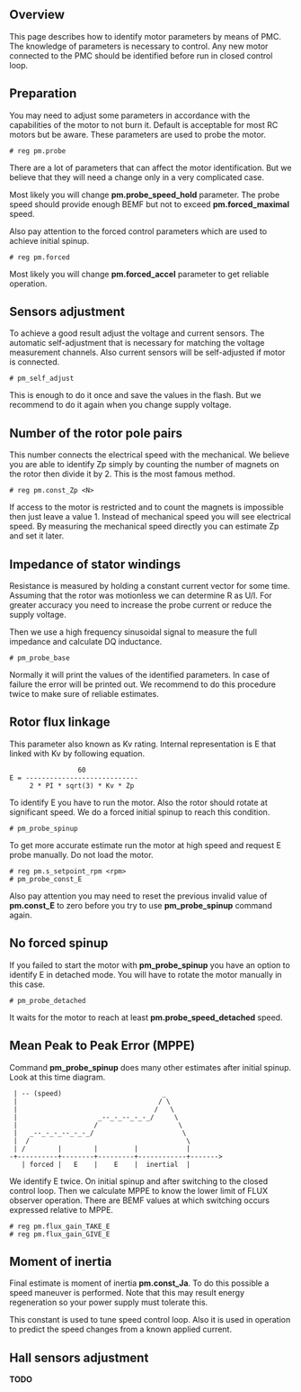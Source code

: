## Overview

This page describes how to identify motor parameters by means of PMC. The
knowledge of parameters is necessary to control. Any new motor connected to the
PMC should be identified before run in closed control loop.

## Preparation

You may need to adjust some parameters in accordance with the capabilities of
the motor to not burn it. Default is acceptable for most RC motors but be
aware. These parameters are used to probe the motor.

	# reg pm.probe

There are a lot of parameters that can affect the motor identification. But we
believe that they will need a change only in a very complicated case.

Most likely you will change **pm.probe_speed_hold** parameter. The probe speed
should provide enough BEMF but not to exceed **pm.forced_maximal** speed.

Also pay attention to the forced control parameters which are used to achieve
initial spinup.

	# reg pm.forced

Most likely you will change **pm.forced_accel** parameter to get reliable
operation.

## Sensors adjustment

To achieve a good result adjust the voltage and current sensors. The automatic
self-adjustment that is necessary for matching the voltage measurement
channels. Also current sensors will be self-adjusted if motor is connected.

	# pm_self_adjust

This is enough to do it once and save the values in the flash. But we recommend
to do it again when you change supply voltage.

## Number of the rotor pole pairs

This number connects the electrical speed with the mechanical. We believe you
are able to identify Zp simply by counting the number of magnets on the rotor
then divide it by 2. This is the most famous method.

	# reg pm.const_Zp <N>

If access to the motor is restricted and to count the magnets is impossible
then just leave a value 1. Instead of mechanical speed you will see electrical
speed. By measuring the mechanical speed directly you can estimate Zp and set
it later.

## Impedance of stator windings

Resistance is measured by holding a constant current vector for some time.
Assuming that the rotor was motionless we can determine R as U/I. For greater
accuracy you need to increase the probe current or reduce the supply voltage.

Then we use a high frequency sinusoidal signal to measure the full impedance
and calculate DQ inductance.

	# pm_probe_base

Normally it will print the values of the identified parameters. In case of
failure the error will be printed out. We recommend to do this procedure twice
to make sure of reliable estimates.

## Rotor flux linkage

This parameter also known as Kv rating. Internal representation is E that
linked with Kv by following equation.

	                 60
	E = ----------------------------
	     2 * PI * sqrt(3) * Kv * Zp

To identify E you have to run the motor. Also the rotor should rotate at
significant speed. We do a forced initial spinup to reach this condition.

	# pm_probe_spinup

To get more accurate estimate run the motor at high speed and request E probe
manually. Do not load the motor.

	# reg pm.s_setpoint_rpm <rpm>
	# pm_probe_const_E

Also pay attention you may need to reset the previous invalid value of
**pm.const_E** to zero before you try to use **pm_probe_spinup** command
again.

## No forced spinup

If you failed to start the motor with **pm_probe_spinup** you have an option to
identify E in detached mode. You will have to rotate the motor manually in this
case.

	# pm_probe_detached

It waits for the motor to reach at least **pm.probe_speed_detached** speed.

## Mean Peak to Peak Error (MPPE)

Command **pm_probe_spinup** does many other estimates after initial spinup. Look at
this time diagram.

	 | -- (speed)                         _
	 |                                   / \
	 |                                  /   \
	 |                    _--_-_--_-_-_/     \
	 |                   /                    \
	 |   _--_-_-_--_-_-_/                      \
	 |  /                                       \
	 | /        |        |         |            |
	-+----------+--------+---------+------------+------->
	   | forced |   E    |    E    |  inertial  |

We identify E twice. On initial spinup and after switching to the closed
control loop. Then we calculate MPPE to know the lower limit of FLUX observer
operation. There are BEMF values at which switching occurs expressed relative
to MPPE.

	# reg pm.flux_gain_TAKE_E
	# reg pm.flux_gain_GIVE_E

## Moment of inertia

Final estimate is moment of inertia **pm.const_Ja**. To do this possible a
speed maneuver is performed. Note that this may result energy regeneration so
your power supply must tolerate this.

This constant is used to tune speed control loop. Also it is used in operation
to predict the speed changes from a known applied current.

## Hall sensors adjustment

**TODO**

